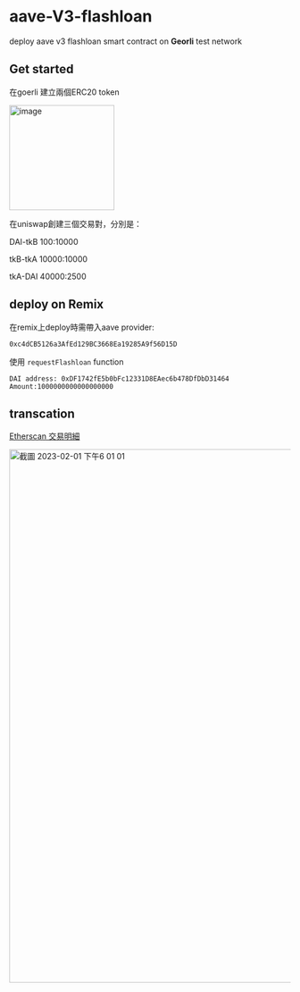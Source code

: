 # aave-V3-flashloan
deploy aave v3 flashloan smart contract on **Georli** test network

## Get started
在goerli 建立兩個ERC20 token

<img width="188" alt="image" src="https://user-images.githubusercontent.com/44830858/216009939-38245ac8-bce7-480a-afe6-385881042353.png">

在uniswap創建三個交易對，分別是：

DAI-tkB 100:10000

tkB-tkA 10000:10000

tkA-DAI 40000:2500

## deploy on Remix

在remix上deploy時需帶入aave provider:

```
0xc4dCB5126a3AfEd129BC3668Ea19285A9f56D15D
```
使用 `requestFlashloan` function

```
DAI address: 0xDF1742fE5b0bFc12331D8EAec6b478DfDbD31464
Amount:1000000000000000000
```


## transcation
[Etherscan 交易明細](https://goerli.etherscan.io/tx/0x67fc8a326605399724b998c6b9fe9b06a6bf7f7420817e2df4af7d1798adde3c)

<img width="955" alt="截圖 2023-02-01 下午6 01 01" src="https://user-images.githubusercontent.com/44830858/216011766-d14c4a47-eae6-4e14-a4d4-70fc80d2f601.png">
